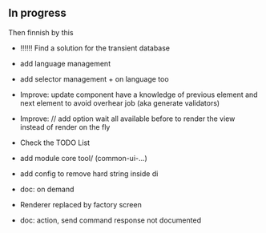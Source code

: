 ## In progress

Then finnish by this
- !!!!!! Find a solution for the transient database


- add language management
- add selector management + on language too

- Improve: update component have a knowledge of previous element and next element to avoid overhear job (aka generate validators)
- Improve: // add option wait all available before to render the view instead of render on the fly
- Check the TODO List
  
- add module core tool/ (common-ui-...)
- add config to remove hard string inside di

- doc: on demand
- Renderer replaced by factory screen
- doc: action, send command response not documented
